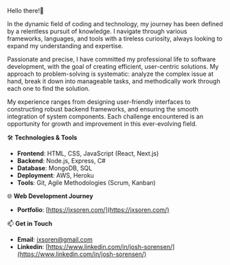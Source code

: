 Hello there!👋

In the dynamic field of coding and technology, my journey has been defined by a relentless pursuit of knowledge. I navigate through various frameworks, languages, and tools with a tireless curiosity, always looking to expand my understanding and expertise.

Passionate and precise, I have committed my professional life to software development, with the goal of creating efficient, user-centric solutions. My approach to problem-solving is systematic: analyze the complex issue at hand, break it down into manageable tasks, and methodically work through each one to find the solution.

My experience ranges from designing user-friendly interfaces to constructing robust backend frameworks, and ensuring the smooth integration of system components. Each challenge encountered is an opportunity for growth and improvement in this ever-evolving field.

🛠️ **Technologies & Tools**
- **Frontend**: HTML, CSS, JavaScript (React, Next.js)
- **Backend**: Node.js, Express, C#
- **Database**: MongoDB, SQL
- **Deployment**: AWS, Heroku
- **Tools**: Git, Agile Methodologies (Scrum, Kanban)

🌐 **Web Development Journey**
- **Portfolio**: [https://jxsoren.com/](https://jxsoren.com/)

📫 **Get in Touch**
- **Email**: [jxsoren@gmail.com](mailto:jxsoren@gmail.com)
- **Linkedin**: [https://www.linkedin.com/in/josh-sorensen/](https://www.linkedin.com/in/josh-sorensen/)
